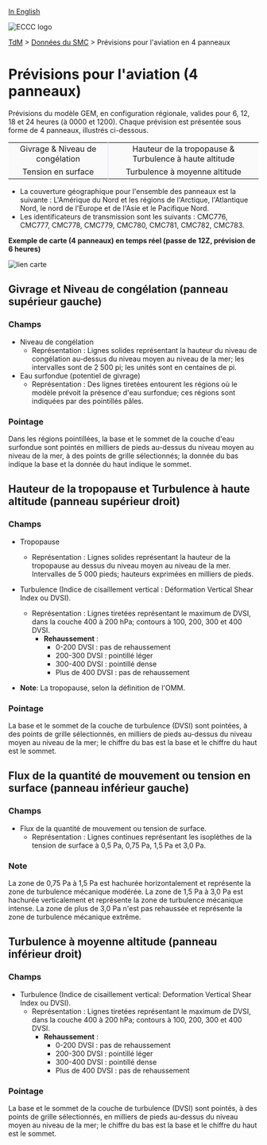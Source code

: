 [In English](aviation-package_en.md)

![ECCC logo](../../img_eccc-logo.png)

[TdM](../../readme_fr.md) > [Données du SMC](../readme_fr.md) > Prévisions pour l'aviation en 4 panneaux


# Prévisions pour l'aviation (4 panneaux)

Prévisions du modèle GEM, en configuration régionale, valides pour 6, 12, 18 et 24 heures (à 0000 et 1200). Chaque prévision est présentée sous forme de 4 panneaux, illustrés ci-dessous.

<table style="table-layout: fixed;text-align:center;vertical-align:top;border-width:1px" class="table table-striped table-hover">
   <tbody>
      <tr style="
         background-color: #fafafa;
         border: black;
         border-top: 1px solid black;
         border-left: 0px;
         border-right: 0px;
         ">
         <td st="" style="
            border-right: 1px solid #dee2e6;
            ">Givrage & Niveau de congélation</td>
         <td>Hauteur de la tropopause & Turbulence à haute altitude</td>
      </tr>
      <tr style="
        background-color: #fafafa;
        ">
         <td style="
            border-right: 1px solid #dee2e6;
            border-bottom: 0px;
            ">Tension en surface</td>
         <td>Turbulence à moyenne altitude</td>
      </tr>
   </tbody>
</table>

* La couverture géographique pour l'ensemble des panneaux est la suivante : L'Amérique du Nord et les régions de l'Arctique, l'Atlantique Nord, le nord de l'Europe et de l'Asie et le Pacifique Nord.
* Les identificateurs de transmission sont les suivants : CMC776, CMC777, CMC778, CMC779, CMC780, CMC781, CMC782, CMC783.

__Exemple de carte (4 panneaux) en temps réel (passe de 12Z, prévision de 6 heures)__

![lien carte](https://meteo.gc.ca/data/model_forecast/780_100.gif)

## Givrage et Niveau de congélation (panneau supérieur gauche)

### Champs

* Niveau de congélation
    * Représentation : Lignes solides représentant la hauteur du niveau de congélation au-dessus du niveau moyen au niveau de la mer; les intervalles sont de 2 500 pi; les unités sont en centaines de pi.
* Eau surfondue (potentiel de givrage)
    * Représentation : Des lignes tiretées entourent les régions où le modèle prévoit la présence d'eau surfondue; ces régions sont indiquées par des pointillés pâles.

### Pointage

Dans les régions pointillées, la base et le sommet de la couche d'eau surfondue sont pointés en milliers de pieds au-dessus du niveau moyen au niveau de la mer, à des points de grille sélectionnés; la donnée du bas indique la base et la donnée du haut indique le sommet.
 

## Hauteur de la tropopause et Turbulence à haute altitude (panneau supérieur droit)

### Champs

* Tropopause
    * Représentation : Lignes solides représentant la hauteur de la tropopause au dessus du niveau moyen au niveau de la mer. Intervalles de 5 000 pieds; hauteurs exprimées en milliers de pieds. 
* Turbulence (Indice de cisaillement vertical : Déformation Vertical Shear Index ou DVSI).
    * Représentation : Lignes tiretées représentant le maximum de DVSI, dans la couche 400 à 200 hPa; contours à 100, 200, 300 et 400 DVSI.
        * __Rehaussement__ :
            * 0-200 DVSI : pas de rehaussement
            * 200-300 DVSI : pointillé léger
            * 300-400 DVSI : pointillé dense
            * Plus de 400 DVSI : pas de rehaussement

* __Note__: La tropopause, selon la définition de l'OMM.

### Pointage 

La base et le sommet de la couche de turbulence (DVSI) sont pointées, à des points de grille sélectionnés, en milliers de pieds au-dessus du niveau moyen au niveau de la mer; le chiffre du bas est la base et le chiffre du haut est le sommet.


## Flux de la quantité de mouvement ou tension en surface (panneau inférieur gauche)

### Champs

* Flux de la quantité de mouvement ou tension de surface.
    * Représentation : Lignes continues représentant les isoplèthes de la tension de surface à  0,5 Pa, 0,75 Pa, 1,5 Pa et  3,0 Pa.

### Note

La zone de 0,75 Pa à 1,5 Pa est hachurée horizontalement et représente la zone de turbulence mécanique modérée.  La zone de 1,5 Pa à 3,0 Pa est hachurée verticalement et représente la zone de turbulence mécanique intense.  La zone de plus de 3,0 Pa n'est pas rehaussée et représente la zone de turbulence mécanique extrême.

## Turbulence à moyenne altitude (panneau inférieur droit)

### Champs 

* Turbulence (Indice de cisaillement vertical: Deformation Vertical Shear Index ou DVSI). 
    * Représentation : Lignes tiretées représentant le maximum de DVSI, dans la couche 400 à 200 hPa; contours à 100, 200, 300 et 400 DVSI.
        * __Rehaussement__ :
            * 0-200 DVSI : pas de rehaussement
            * 200-300 DVSI : pointillé léger
            * 300-400 DVSI : pointillé dense
            * Plus de 400 DVSI : pas de rehaussement

### Pointage

La base et le sommet de la couche de turbulence (DVSI) sont pointés, à des points de grille sélectionnés, en milliers de pieds au-dessus du niveau moyen au niveau de la mer; le chiffre du bas est la base et le chiffre du haut est le sommet.

